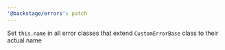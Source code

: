 ```yaml
---
'@backstage/errors': patch
---
```


Set `this.name` in all error classes that extend `CustomErrorBase` class to their actual name
